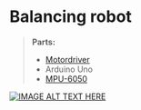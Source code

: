 Balancing robot
===================

>**Parts:**
> - [Motordriver](https://www.robotshop.com/de/de/cytron-10a-5-25v-zweikanal-gleichstrom-motor-treiber.html)
> - Arduino Uno
> - [MPU-6050](https://www.amazon.de/Aukru-MPU-6050-Modul-3-Achsen-analoge-Gyro-Sensor-Beschleunigungssensor-Modul/dp/B00PL70P7K/ref=sr_1_1?ie=UTF8&qid=1517162430&sr=8-1&keywords=imu)



[![IMAGE ALT TEXT HERE](https://img.youtube.com/vi/bDFB6jAx-iY/0.jpg)](https://www.youtube.com/watch?v=bDFB6jAx-iY)
